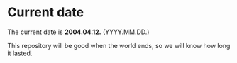 # Current date

The current date is **2004.04.12.** (YYYY.MM.DD.)

This repository will be good when the world ends, so we will know how long it lasted.